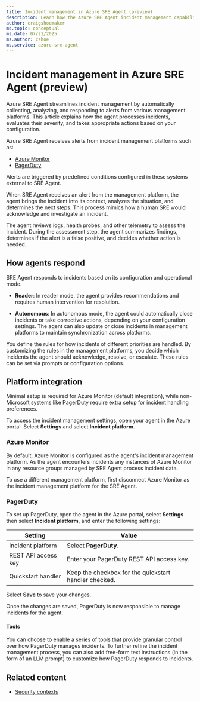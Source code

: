 ```yaml
---
title: Incident management in Azure SRE Agent (preview)
description: Learn how the Azure SRE Agent incident management capabilities help reduce manual intervention and accelerate resolution times for your Azure resources.
author: craigshoemaker
ms.topic: conceptual
ms.date: 07/21/2025
ms.author: cshoe
ms.service: azure-sre-agent
---
```


# Incident management in Azure SRE Agent (preview)

Azure SRE Agent streamlines incident management by automatically collecting, analyzing, and responding to alerts from various management platforms. This article explains how the agent processes incidents, evaluates their severity, and takes appropriate actions based on your configuration.

Azure SRE Agent receives alerts from incident management platforms such as:

* [Azure Monitor](/azure/azure-monitor/fundamentals/overview)
* [PagerDuty](https://www.pagerduty.com/)

Alerts are triggered by predefined conditions configured in these systems external to SRE Agent.

When SRE Agent receives an alert from the management platform, the agent brings the incident into its context, analyzes the situation, and determines the next steps. This process mimics how a human SRE would acknowledge and investigate an incident.

The agent reviews logs, health probes, and other telemetry to assess the incident. During the assessment step, the agent summarizes findings, determines if the alert is a false positive, and decides whether action is needed.

## How agents respond

SRE Agent responds to incidents based on its configuration and operational mode.

* **Reader**: In reader mode, the agent provides recommendations and requires human intervention for resolution.

* **Autonomous**: In autonomous mode, the agent could automatically close incidents or take corrective actions, depending on your configuration settings. The agent can also update or close incidents in management platforms to maintain synchronization across platforms.

You define the rules for how incidents of different priorities are handled. By customizing the rules in the management platforms, you decide which incidents the agent should acknowledge, resolve, or escalate. These rules can be set via prompts or configuration options.

## Platform integration

Minimal setup is required for Azure Monitor (default integration), while non-Microsoft systems like PagerDuty require extra setup for incident handling preferences.

To access the incident management settings, open your agent in the Azure portal. Select **Settings** and select **Incident platform**.

### Azure Monitor

By default, Azure Monitor is configured as the agent's incident management platform. As the agent encounters incidents any instances of Azure Monitor in any resource groups managed by SRE Agent process incident data.

To use a different management platform, first disconnect Azure Monitor as the incident management platform for the SRE Agent.

### PagerDuty

To set up PagerDuty, open the agent in the Azure portal, select **Settings** then select **Incident platform**, and enter the following settings:

| Setting | Value |
|---|---|
| Incident platform | Select **PagerDuty**. |
| REST API access key | Enter your PagerDuty REST API access key. |
| Quickstart handler | Keep the checkbox for the quickstart handler checked. |

Select **Save** to save your changes.

Once the changes are saved, PagerDuty is now responsible to manage incidents for the agent.

#### Tools

You can choose to enable a series of tools that provide granular control over how PagerDuty manages incidents. To further refine the incident management process, you can also add free-form text instructions (in the form of an LLM prompt) to customize how PagerDuty responds to incidents.

## Related content

* [Security contexts](./security-context.md)
